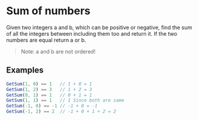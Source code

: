 # Sum of numbers

Given two integers a and b, which can be positive or negative,
find the sum of all the integers between including them too and 
return it. If the two numbers are equal return a or b.

> Note: a and b are not ordered!

## Examples

```typescript
GetSum(1, 0) == 1   // 1 + 0 = 1
GetSum(1, 2) == 3   // 1 + 2 = 3
GetSum(0, 1) == 1   // 0 + 1 = 1
GetSum(1, 1) == 1   // 1 Since both are same
GetSum(-1, 0) == -1 // -1 + 0 = -1
GetSum(-1, 2) == 2  // -1 + 0 + 1 + 2 = 2
```